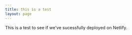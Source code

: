 ```yaml
---
title: this is a test
layout: page
---
```

This is a test to see if we've sucessfully deployed on Netlify.
